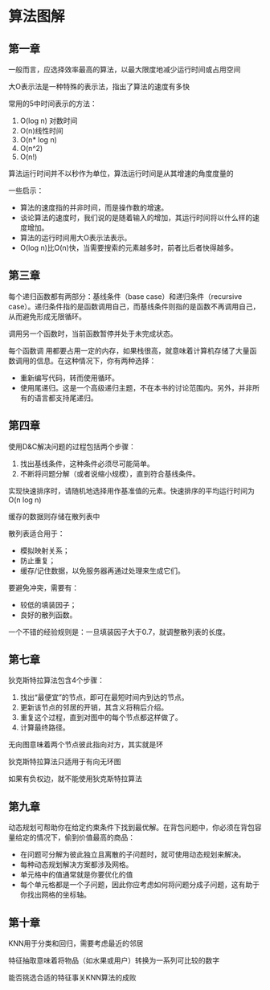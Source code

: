 # 算法图解

## 第一章

一般而言，应选择效率最高的算法，以最大限度地减少运行时间或占用空间

大O表示法是一种特殊的表示法，指出了算法的速度有多快

常用的5中时间表示的方法：

1. O(log n) 对数时间
2. O(n)线性时间
3. O(n* log n)
4. O(n^2)
5. O(n!)

算法运行时间并不以秒作为单位，算法运行时间是从其增速的角度度量的

一些启示：

- 算法的速度指的并非时间，而是操作数的增速。
- 谈论算法的速度时，我们说的是随着输入的增加，其运行时间将以什么样的速度增加。
- 算法的运行时间用大O表示法表示。
- O(log n)比O(n)快，当需要搜索的元素越多时，前者比后者快得越多。

## 第三章

每个递归函数都有两部分：基线条件（base case）和递归条件（recursive case）。递归条件指的是函数调用自己，而基线条件则指的是函数不再调用自己，从而避免形成无限循环。

调用另一个函数时，当前函数暂停并处于未完成状态。

每个函数调
用都要占用一定的内存，如果栈很高，就意味着计算机存储了大量函数调用的信息。在这种情况下，你有两种选择：

- 重新编写代码，转而使用循环。
- 使用尾递归。这是一个高级递归主题，不在本书的讨论范围内。另外，并非所有的语言都支持尾递归。

## 第四章

使用D&C解决问题的过程包括两个步骤：

1. 找出基线条件，这种条件必须尽可能简单。
2. 不断将问题分解（或者说缩小规模），直到符合基线条件。


实现快速排序时，请随机地选择用作基准值的元素。快速排序的平均运行时间为O(n log n)

缓存的数据则存储在散列表中

散列表适合用于：

- 模拟映射关系；
- 防止重复；
- 缓存/记住数据，以免服务器再通过处理来生成它们。

要避免冲突，需要有：

- 较低的填装因子；
- 良好的散列函数。

一个不错的经验规则是：一旦填装因子大于0.7，就调整散列表的长度。

## 第七章

狄克斯特拉算法包含4个步骤：

1. 找出“最便宜”的节点，即可在最短时间内到达的节点。
2. 更新该节点的邻居的开销，其含义将稍后介绍。
3. 重复这个过程，直到对图中的每个节点都这样做了。
4. 计算最终路径。

无向图意味着两个节点彼此指向对方，其实就是环

狄克斯特拉算法只适用于有向无环图

如果有负权边，就不能使用狄克斯特拉算法

## 第九章

动态规划可帮助你在给定约束条件下找到最优解。在背包问题中，你必须在背包容量给定的情况下，偷到价值最高的商品：

- 在问题可分解为彼此独立且离散的子问题时，就可使用动态规划来解决。
- 每种动态规划解决方案都涉及网格。
- 单元格中的值通常就是你要优化的值
- 每个单元格都是一个子问题，因此你应考虑如何将问题分成子问题，这有助于你找出网格的坐标轴。

## 第十章

KNN用于分类和回归，需要考虑最近的邻居

特征抽取意味着将物品（如水果或用户）转换为一系列可比较的数字

能否挑选合适的特征事关KNN算法的成败